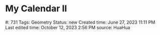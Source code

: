 # My Calendar II

#: 731
Tags: Geometry
Status: new
Created time: June 27, 2023 11:11 PM
Last edited time: October 12, 2023 2:56 PM
source: HuaHua